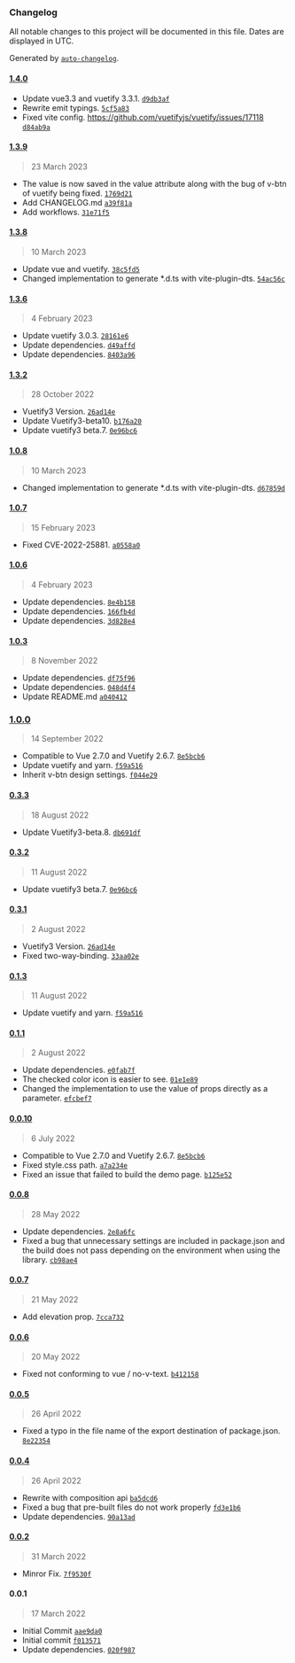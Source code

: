 ### Changelog

All notable changes to this project will be documented in this file. Dates are displayed in UTC.

Generated by [`auto-changelog`](https://github.com/CookPete/auto-changelog).

#### [1.4.0](https://github.com/logue/vuetify-swatches/compare/1.3.9...1.4.0)

- Update vue3.3 and vuetify 3.3.1. [`d9db3af`](https://github.com/logue/vuetify-swatches/commit/d9db3afa68971d685d7aeb95679d305bd85f60c8)
- Rewrite emit typings. [`5cf5a83`](https://github.com/logue/vuetify-swatches/commit/5cf5a83d59cf2b3f202746f5d651090b9c297004)
- Fixed vite config. https://github.com/vuetifyjs/vuetify/issues/17118 [`d84ab9a`](https://github.com/logue/vuetify-swatches/commit/d84ab9a2971e8a9afd118907d50921417f49f08c)

#### [1.3.9](https://github.com/logue/vuetify-swatches/compare/1.3.8...1.3.9)

> 23 March 2023

- The value is now saved in the value attribute along with the bug of v-btn of vuetify being fixed. [`1769d21`](https://github.com/logue/vuetify-swatches/commit/1769d2199fc064902a4a8f9ff997c6b5d32489df)
- Add CHANGELOG.md [`a39f81a`](https://github.com/logue/vuetify-swatches/commit/a39f81a2398f7b29861c5c417aef54f0fc2d6f66)
- Add workflows. [`31e71f5`](https://github.com/logue/vuetify-swatches/commit/31e71f533bb9b7567a2184302d422413e9037f38)

#### [1.3.8](https://github.com/logue/vuetify-swatches/compare/1.3.6...1.3.8)

> 10 March 2023

- Update vue and vuetify. [`38c5fd5`](https://github.com/logue/vuetify-swatches/commit/38c5fd5cd06f65f28dc7cb2e2956c604bd5753f1)
- Changed implementation to generate \*.d.ts with vite-plugin-dts. [`54ac56c`](https://github.com/logue/vuetify-swatches/commit/54ac56ccd070634450a65315c80ce949c9adebfe)

#### [1.3.6](https://github.com/logue/vuetify-swatches/compare/1.3.2...1.3.6)

> 4 February 2023

- Update vuetify 3.0.3. [`28161e6`](https://github.com/logue/vuetify-swatches/commit/28161e6af1dca43fccbe0b6c89d18a58a2188ccf)
- Update dependencies. [`d49affd`](https://github.com/logue/vuetify-swatches/commit/d49affd59ab559aace48959aeaf0ed1b2dab26ff)
- Update dependencies. [`8403a96`](https://github.com/logue/vuetify-swatches/commit/8403a96f73cad950f98e05ead048a79fe39634c3)

#### [1.3.2](https://github.com/logue/vuetify-swatches/compare/1.0.8...1.3.2)

> 28 October 2022

- Vuetify3 Version. [`26ad14e`](https://github.com/logue/vuetify-swatches/commit/26ad14e2a2cc8fbaf492774754bdf423df26cc8b)
- Update Vuetify3-beta10. [`b176a20`](https://github.com/logue/vuetify-swatches/commit/b176a20e5267efa8a0c2d879077d92e691fa7186)
- Update vuetify3 beta.7. [`0e96bc6`](https://github.com/logue/vuetify-swatches/commit/0e96bc625010ce055cce7f64ee4730839d4aa18c)

#### [1.0.8](https://github.com/logue/vuetify-swatches/compare/1.0.7...1.0.8)

> 10 March 2023

- Changed implementation to generate \*.d.ts with vite-plugin-dts. [`d67859d`](https://github.com/logue/vuetify-swatches/commit/d67859d320053363351390a5d574d04f3343d8b4)

#### [1.0.7](https://github.com/logue/vuetify-swatches/compare/1.0.6...1.0.7)

> 15 February 2023

- Fixed CVE-2022-25881. [`a0558a0`](https://github.com/logue/vuetify-swatches/commit/a0558a019b02ca067c7822b2958cbbafb154766e)

#### [1.0.6](https://github.com/logue/vuetify-swatches/compare/1.0.3...1.0.6)

> 4 February 2023

- Update dependencies. [`8e4b158`](https://github.com/logue/vuetify-swatches/commit/8e4b158e1d0435fe9d2f6620bf2bbf88c319610f)
- Update dependencies. [`166fb4d`](https://github.com/logue/vuetify-swatches/commit/166fb4d96f9ce494f131cb8dc6b6b5fc1f6a90ba)
- Update dependencies. [`3d828e4`](https://github.com/logue/vuetify-swatches/commit/3d828e4072bae3850cfd80dfd75346f800831fc0)

#### [1.0.3](https://github.com/logue/vuetify-swatches/compare/1.0.0...1.0.3)

> 8 November 2022

- Update dependencies. [`df75f96`](https://github.com/logue/vuetify-swatches/commit/df75f96ea36d15c8c3b9fecce0ee801eb2346e78)
- Update dependencies. [`048d4f4`](https://github.com/logue/vuetify-swatches/commit/048d4f49b0894e98038f447af7c4d4a479e8b764)
- Update README.md [`a040412`](https://github.com/logue/vuetify-swatches/commit/a04041223a27c553fda4da7378c8019364d6b048)

### [1.0.0](https://github.com/logue/vuetify-swatches/compare/0.3.3...1.0.0)

> 14 September 2022

- Compatible to Vue 2.7.0 and Vuetify 2.6.7. [`8e5bcb6`](https://github.com/logue/vuetify-swatches/commit/8e5bcb635b8b86df9ecee3357d791a38f7b2ee03)
- Update vuetify and yarn. [`f59a516`](https://github.com/logue/vuetify-swatches/commit/f59a516fed4b2779518ed01fa48cad806c2f8acd)
- Inherit v-btn design settings. [`f044e29`](https://github.com/logue/vuetify-swatches/commit/f044e2950fae3a4fe5d3254d2b4f5a55b6e4214e)

#### [0.3.3](https://github.com/logue/vuetify-swatches/compare/0.3.2...0.3.3)

> 18 August 2022

- Update Vuetify3-beta.8. [`db691df`](https://github.com/logue/vuetify-swatches/commit/db691df3b17b2955888f85a6826dc2338fc8f612)

#### [0.3.2](https://github.com/logue/vuetify-swatches/compare/0.3.1...0.3.2)

> 11 August 2022

- Update vuetify3 beta.7. [`0e96bc6`](https://github.com/logue/vuetify-swatches/commit/0e96bc625010ce055cce7f64ee4730839d4aa18c)

#### [0.3.1](https://github.com/logue/vuetify-swatches/compare/0.1.3...0.3.1)

> 2 August 2022

- Vuetify3 Version. [`26ad14e`](https://github.com/logue/vuetify-swatches/commit/26ad14e2a2cc8fbaf492774754bdf423df26cc8b)
- Fixed two-way-binding. [`33aa02e`](https://github.com/logue/vuetify-swatches/commit/33aa02eda8dfa5274a8308949a0e2190e15f9f67)

#### [0.1.3](https://github.com/logue/vuetify-swatches/compare/0.1.1...0.1.3)

> 11 August 2022

- Update vuetify and yarn. [`f59a516`](https://github.com/logue/vuetify-swatches/commit/f59a516fed4b2779518ed01fa48cad806c2f8acd)

#### [0.1.1](https://github.com/logue/vuetify-swatches/compare/0.0.10...0.1.1)

> 2 August 2022

- Update dependencies. [`e0fab7f`](https://github.com/logue/vuetify-swatches/commit/e0fab7f63e6903cbb35190b0f6154409383f9422)
- The checked color icon is easier to see. [`01e1e89`](https://github.com/logue/vuetify-swatches/commit/01e1e890691651c8416610d0349b0a2c1f67fed0)
- Changed the implementation to use the value of props directly as a parameter. [`efcbef7`](https://github.com/logue/vuetify-swatches/commit/efcbef776105162369ed9afad430a5331d9eab3c)

#### [0.0.10](https://github.com/logue/vuetify-swatches/compare/0.0.8...0.0.10)

> 6 July 2022

- Compatible to Vue 2.7.0 and Vuetify 2.6.7. [`8e5bcb6`](https://github.com/logue/vuetify-swatches/commit/8e5bcb635b8b86df9ecee3357d791a38f7b2ee03)
- Fixed style.css path. [`a7a234e`](https://github.com/logue/vuetify-swatches/commit/a7a234e2d19952ad6e066c6cbaea275e03c89d0f)
- Fixed an issue that failed to build the demo page. [`b125e52`](https://github.com/logue/vuetify-swatches/commit/b125e52e5ad81e3a141770ea85f02f0ab449d7ec)

#### [0.0.8](https://github.com/logue/vuetify-swatches/compare/0.0.7...0.0.8)

> 28 May 2022

- Update dependencies. [`2e8a6fc`](https://github.com/logue/vuetify-swatches/commit/2e8a6fceae44a5e68b75a12eb97c16a1c4c11d1a)
- Fixed a bug that unnecessary settings are included in package.json and the build does not pass depending on the environment when using the library. [`cb98ae4`](https://github.com/logue/vuetify-swatches/commit/cb98ae48a16d8d47419d96911436959801973420)

#### [0.0.7](https://github.com/logue/vuetify-swatches/compare/0.0.6...0.0.7)

> 21 May 2022

- Add elevation prop. [`7cca732`](https://github.com/logue/vuetify-swatches/commit/7cca732c8a6826fba012c77e2ad743575f00afda)

#### [0.0.6](https://github.com/logue/vuetify-swatches/compare/0.0.5...0.0.6)

> 20 May 2022

- Fixed not conforming to vue / no-v-text. [`b412158`](https://github.com/logue/vuetify-swatches/commit/b41215824d503ad21fd46ce35ba44d8f75661df8)

#### [0.0.5](https://github.com/logue/vuetify-swatches/compare/0.0.4...0.0.5)

> 26 April 2022

- Fixed a typo in the file name of the export destination of package.json. [`8e22354`](https://github.com/logue/vuetify-swatches/commit/8e223544361262882ca56e7ac981337e70d1f009)

#### [0.0.4](https://github.com/logue/vuetify-swatches/compare/0.0.2...0.0.4)

> 26 April 2022

- Rewrite with composition api [`ba5dcd6`](https://github.com/logue/vuetify-swatches/commit/ba5dcd6b469a7978a620a7aa4a000357b27df0fb)
- Fixed a bug that pre-built files do not work properly [`fd3e1b6`](https://github.com/logue/vuetify-swatches/commit/fd3e1b60a4deae8a66542a04602b17e332606a0a)
- Update dependencies. [`90a13ad`](https://github.com/logue/vuetify-swatches/commit/90a13ad8284f1a811a45ef7f4622eaaa42c024ff)

#### [0.0.2](https://github.com/logue/vuetify-swatches/compare/0.0.1...0.0.2)

> 31 March 2022

- Minror Fix. [`7f9530f`](https://github.com/logue/vuetify-swatches/commit/7f9530ffe7520da20d610c312d0a648c2a954943)

#### 0.0.1

> 17 March 2022

- Initial Commit [`aae9da0`](https://github.com/logue/vuetify-swatches/commit/aae9da05e20427ffb1ff207a5f54c9b06940f464)
- Initial commit [`f013571`](https://github.com/logue/vuetify-swatches/commit/f01357185331c90c48ec89b83b73d4a8401191ee)
- Update dependencies. [`020f987`](https://github.com/logue/vuetify-swatches/commit/020f987349293f2f980411b42450b13aa2ad087e)
